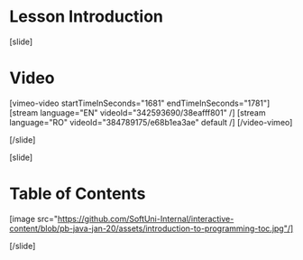# Lesson Introduction

[slide]
# Video

[vimeo-video startTimeInSeconds="1681" endTimeInSeconds="1781"]
[stream language="EN" videoId="342593690/38eafff801"  /]
[stream language="RO" videoId="384789175/e68b1ea3ae" default /]
[/video-vimeo]

[/slide]

[slide]
# Table of Contents

[image src="https://github.com/SoftUni-Internal/interactive-content/blob/pb-java-jan-20/assets/introduction-to-programming-toc.jpg"/]

[/slide]